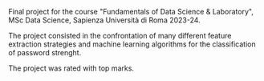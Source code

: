 Final project for the course "Fundamentals of Data Science & Laboratory", MSc Data Science, Sapienza Università di Roma 2023-24.

The project consisted in the confrontation of many different feature extraction strategies and machine learning algorithms for the classification of password strenght.

The project was rated with top marks.
